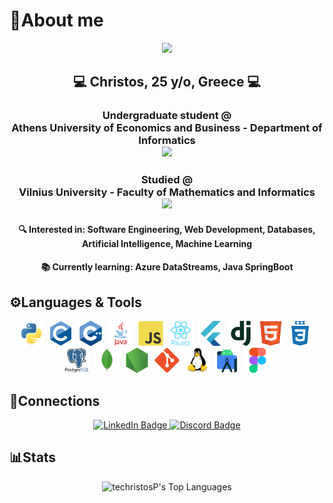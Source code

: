# 📝About me

<div align="center" id="header">
  <img src="https://media.giphy.com/media/KGhpQ5NMoWKQurlHwI/giphy.gif" width="100"/>
</div>

<div align="center">
  <h2>💻 Christos, 25 y/o, Greece 💻</h2>
  <h3> Undergraduate student @ <br>Athens University of Economics and Business - Department of Informatics</br>
    <a href="https://www.dept.aueb.gr/en/cs" target="_blank">
      <img src="https://img.shields.io/badge/AUEB-computer%20science-blue">
    </a>
  </h3>

  <h3> Studied @ <br>Vilnius University - Faculty of Mathematics and Informatics</br>
  <a href="https://mif.vu.lt/lt3/en/" target="_blank">
    <img src="https://img.shields.io/badge/VU-computer%20science-red">
  </a>
  </h3>
  
</div>

<div align="center">
 <h4> 🔍 Interested in: Software Engineering, Web Development, Databases, Artificial Intelligence, Machine Learning </h4>
 <h4> 📚 Currently learning: Azure DataStreams, Java SpringBoot </h4>
</div>

## ⚙️Languages & Tools

<div align="center">
  <img src="https://github.com/devicons/devicon/blob/master/icons/python/python-original.svg" title="Python" alt="Python" width="40" height="40"/>&nbsp;
  <img src="https://github.com/devicons/devicon/blob/master/icons/c/c-original.svg" title="C" alt="C" width="40" height="40"/>&nbsp;
  <img src="https://github.com/devicons/devicon/blob/master/icons/cplusplus/cplusplus-original.svg" title="C++" alt="C++" width="40" height="40"/>&nbsp;
  <img src="https://github.com/devicons/devicon/blob/master/icons/java/java-original-wordmark.svg" title="Java" alt="Java" width="40" height="40"/>&nbsp;
  <img src="https://github.com/devicons/devicon/blob/master/icons/javascript/javascript-original.svg" title="JavaScript" alt="JavaScript" width="40" height="40"/>&nbsp;
  <img src="https://github.com/devicons/devicon/blob/master/icons/react/react-original-wordmark.svg" title="React" alt="React" width="40" height="40"/>&nbsp;
  <img src="https://github.com/devicons/devicon/blob/master/icons/flutter/flutter-original.svg" title="Flutter" alt="Flutter" width="40" height="40"/>&nbsp;
  <img src="https://github.com/devicons/devicon/blob/master/icons/django/django-plain.svg" title="Django" alt="Django" width="40" height="40"/>&nbsp;
  <img src="https://github.com/devicons/devicon/blob/master/icons/html5/html5-original.svg" title="HTML5" alt="HTML" width="40" height="40"/>&nbsp;
  <img src="https://github.com/devicons/devicon/blob/master/icons/css3/css3-plain-wordmark.svg" title="CSS3" alt="CSS" width="40" height="40"/>&nbsp;
  <img src="https://github.com/devicons/devicon/blob/master/icons/postgresql/postgresql-original-wordmark.svg" title="PostgreSQL" alt="PostgreSQL" width="40" height="40"/>&nbsp;
  <img src="https://github.com/devicons/devicon/blob/master/icons/mongodb/mongodb-original.svg" title="MongoDB" alt="MongoDB" width="40" height="40"/>&nbsp;
  <img src="https://github.com/devicons/devicon/blob/master/icons/nodejs/nodejs-original.svg" title="NodeJS" alt="NodeJS" width="40" height="40"/>&nbsp;
  <img src="https://github.com/devicons/devicon/blob/master/icons/git/git-original.svg" title="Git" alt="Git" width="40" height="40"/>&nbsp;
  <img src="https://github.com/devicons/devicon/blob/master/icons/linux/linux-original.svg" title="Linux" alt="Linux" width="40" height="40"/>&nbsp;
  <img src="https://github.com/devicons/devicon/blob/master/icons/androidstudio/androidstudio-original.svg" title="Android Studio" alt="Android Studio" width="40" height="40"/>&nbsp;
  <img src="https://github.com/devicons/devicon/blob/master/icons/figma/figma-original.svg" title="Figma" alt="Figma" width="40" height="40"/>
</div>



## 💬Connections

<div align="center" id="badges">
  <a href="https://www.linkedin.com/in/christos-patrinopoulos/" target="_blank">
    <img src="https://img.shields.io/badge/LinkedIn-blue?style=for-the-badge&logo=linkedin&logoColor=white" alt="LinkedIn Badge"/>
  </a>
  <a href="https://discordapp.com/users/181007449224904704" target="_blank">
    <img src="https://img.shields.io/badge/Discord-7289DA?style=for-the-badge&logo=discord&logoColor=white" alt="Discord Badge">
  </a>
</div>


## 📊Stats
<div align="center">
  <!-- ![techristosP's Top Languages](https://github-readme-stats.vercel.app/api/top-langs/?username=techristosP&theme=gruvbox&show_icons=true&hide_border=false&layout=compact) -->
  <img src="https://github-readme-stats.vercel.app/api/top-langs/?username=techristosP&theme=gruvbox&show_icons=true&hide_border=false&layout=compact" alt="techristosP's Top Languages"/>
</div>


